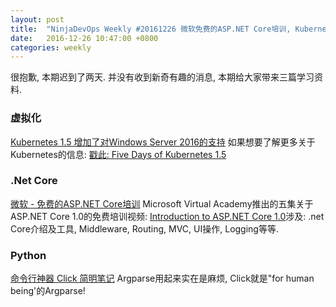 ```yaml
---
layout: post
title:  "NinjaDevOps Weekly #20161226 微软免费的ASP.NET Core培训, Kubernetes支持Windows Server 2016, Python参数设置神器Click"
date:   2016-12-26 10:47:00 +0800
categories: weekly
---
```

很抱歉, 本期迟到了两天. 并没有收到新奇有趣的消息, 本期给大家带来三篇学习资料. 

### 虚拟化
[Kubernetes 1.5 增加了对Windows Server 2016的支持](http://blog.kubernetes.io/2016/12/windows-server-support-kubernetes.html) 
如果想要了解更多关于Kubernetes的信息: [戳此: Five Days of Kubernetes 1.5](http://blog.kubernetes.io/2016/12/five-days-of-kubernetes-1.5.html)


### .Net Core
[微软 - 免费的ASP.NET Core培训](http://www.hanselman.com/blog/FreeIntermediateASPNETCore10TrainingOnMicrosoftVirtualAcademy.aspx)
Microsoft Virtual Academy推出的五集关于ASP.NET Core 1.0的免费培训视频:  [Introduction to ASP.NET Core 1.0]()涉及: .net Core介绍及工具, Middleware, Routing, MVC, UI操作, Logging等等. 


### Python
[命令行神器 Click 简明笔记](https://funhacks.net/2016/12/20/click/)
Argparse用起来实在是麻烦, Click就是"for human being'的Argparse! 
